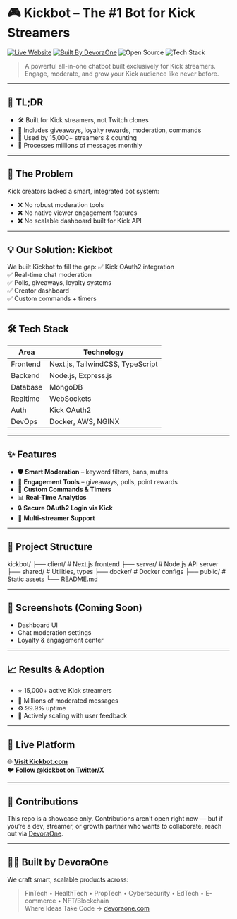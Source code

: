 # 🎮 Kickbot – The #1 Bot for Kick Streamers

[![Live Website](https://img.shields.io/badge/Live-Kickbot.com-green?style=flat-square&logo=firefox-browser)](https://kickbot.com)
[![Built By DevoraOne](https://img.shields.io/badge/Built%20By-DevoraOne-blueviolet?style=flat-square&logo=vercel)](https://devoraone.com)
![Open Source](https://img.shields.io/badge/Status-Live-orange?style=flat-square)
![Tech Stack](https://img.shields.io/badge/TechStack-FullStack-green?style=flat-square)

> A powerful all-in-one chatbot built exclusively for Kick streamers. Engage, moderate, and grow your Kick audience like never before.

---

## 📌 TL;DR
- 🛠️ Built for Kick streamers, not Twitch clones
- 🎁 Includes giveaways, loyalty rewards, moderation, commands
- 🚀 Used by 15,000+ streamers & counting
- 💬 Processes millions of messages monthly

---

## 🧠 The Problem
Kick creators lacked a smart, integrated bot system:
- ❌ No robust moderation tools
- ❌ No native viewer engagement features
- ❌ No scalable dashboard built for Kick API

---

## 💡 Our Solution: Kickbot
We built Kickbot to fill the gap:
✅ Kick OAuth2 integration  
✅ Real-time chat moderation  
✅ Polls, giveaways, loyalty systems  
✅ Creator dashboard  
✅ Custom commands + timers  

---

## 🛠️ Tech Stack

| Area       | Technology                    |
|------------|-------------------------------|
| Frontend   | Next.js, TailwindCSS, TypeScript |
| Backend    | Node.js, Express.js            |
| Database   | MongoDB                        |
| Realtime   | WebSockets                     |
| Auth       | Kick OAuth2                    |
| DevOps     | Docker, AWS, NGINX             |

---

## ✨ Features

- 🛡️ **Smart Moderation** – keyword filters, bans, mutes  
- 🎁 **Engagement Tools** – giveaways, polls, point rewards  
- 🔧 **Custom Commands & Timers**  
- 📊 **Real-Time Analytics**  
- 🔒 **Secure OAuth2 Login via Kick**  
- 💬 **Multi-streamer Support**

---

## 🧱 Project Structure
kickbot/
├── client/ # Next.js frontend
├── server/ # Node.js API server
├── shared/ # Utilities, types
├── docker/ # Docker configs
├── public/ # Static assets
└── README.md

---

## 📸 Screenshots (Coming Soon)

- Dashboard UI  
- Chat moderation settings  
- Loyalty & engagement center  

---

## 📈 Results & Adoption

- ⭐ 15,000+ active Kick streamers  
- 💬 Millions of moderated messages  
- ⚙️ 99.9% uptime  
- 🚀 Actively scaling with user feedback

---

## 🔗 Live Platform

🌐 **[Visit Kickbot.com](https://kickbot.com)**  
🐦 **[Follow @kickbot on Twitter/X](https://twitter.com/kickbot)**

---

## 🤝 Contributions

This repo is a showcase only. Contributions aren't open right now — but if you’re a dev, streamer, or growth partner who wants to collaborate, reach out via [DevoraOne](https://devoraone.com).

---

## 👨‍💻 Built by DevoraOne

We craft smart, scalable products across:
> FinTech • HealthTech • PropTech • Cybersecurity • EdTech • E-commerce • NFT/Blockchain  
> Where Ideas Take Code → [devoraone.com](https://devoraone.com)

